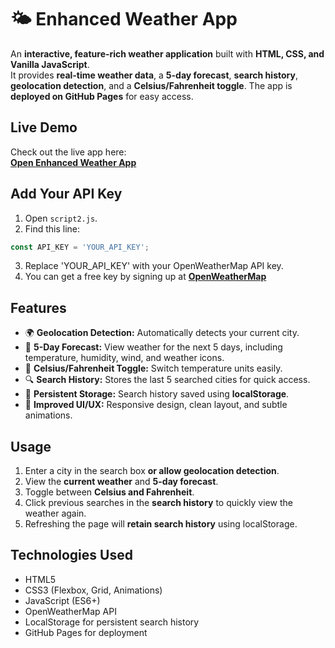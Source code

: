 # 🌤️ Enhanced Weather App

An **interactive, feature-rich weather application** built with **HTML, CSS, and Vanilla JavaScript**.  
It provides **real-time weather data**, a **5-day forecast**, **search history**, **geolocation detection**, and a **Celsius/Fahrenheit toggle**. The app is **deployed on GitHub Pages** for easy access.  


## **Live Demo**
Check out the live app here:  
[**Open Enhanced Weather App**](https://kimaniimmaculate.github.io/Enhanced-Weather-App/)  

## Add Your API Key

1. Open `script2.js`.  
2. Find this line:

```JavaScript
const API_KEY = 'YOUR_API_KEY';
```
3. Replace 'YOUR_API_KEY' with your OpenWeatherMap API key.
4. You can get a free key by signing up at [**OpenWeatherMap**](https://home.openweathermap.org/api_keys)

## **Features**

- 🌍 **Geolocation Detection:** Automatically detects your current city.  
- 📅 **5-Day Forecast:** View weather for the next 5 days, including temperature, humidity, wind, and weather icons.  
- 🔄 **Celsius/Fahrenheit Toggle:** Switch temperature units easily.  
- 🔍 **Search History:** Stores the last 5 searched cities for quick access.  
- 💾 **Persistent Storage:** Search history saved using **localStorage**.  
- 🎨 **Improved UI/UX:** Responsive design, clean layout, and subtle animations.  


## Usage

1. Enter a city in the search box **or allow geolocation detection**.  
2. View the **current weather** and **5-day forecast**.  
3. Toggle between **Celsius and Fahrenheit**.  
4. Click previous searches in the **search history** to quickly view the weather again.  
5. Refreshing the page will **retain search history** using localStorage.  

## Technologies Used

- HTML5  
- CSS3 (Flexbox, Grid, Animations)  
- JavaScript (ES6+)  
- OpenWeatherMap API  
- LocalStorage for persistent search history  
- GitHub Pages for deployment

